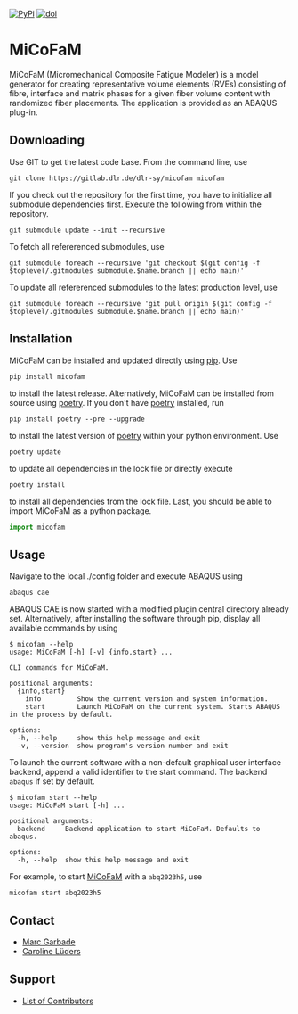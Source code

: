 [![PyPi](https://img.shields.io/pypi/v/micofam?label=PyPi)](https://pypi.org/project/micofam)
[![doi](https://img.shields.io/badge/DOI-10.5281%2Fzenodo.14354356-red.svg)](https://zenodo.org/records/14354356)

# MiCoFaM
MiCoFaM (Micromechanical Composite Fatigue Modeler) is a model generator for creating representative volume elements (RVEs) consisting of fibre, interface and matrix phases for a given fiber volume content with randomized fiber placements. The application is provided as an ABAQUS plug-in.
## Downloading
Use GIT to get the latest code base. From the command line, use
```
git clone https://gitlab.dlr.de/dlr-sy/micofam micofam
```
If you check out the repository for the first time, you have to initialize all submodule dependencies first. Execute the following from within the repository. 
```
git submodule update --init --recursive
```
To fetch all refererenced submodules, use
```
git submodule foreach --recursive 'git checkout $(git config -f $toplevel/.gitmodules submodule.$name.branch || echo main)'
```
To update all refererenced submodules to the latest production level, use
```
git submodule foreach --recursive 'git pull origin $(git config -f $toplevel/.gitmodules submodule.$name.branch || echo main)'
```
## Installation
MiCoFaM can be installed and updated directly using [pip](https://pypi.org/project/micofam/). Use
```
pip install micofam
```
to install the latest release. Alternatively, 
MiCoFaM can be installed from source using [poetry](https://python-poetry.org). If you don't have [poetry](https://python-poetry.org) installed, run
```
pip install poetry --pre --upgrade
```
to install the latest version of [poetry](https://python-poetry.org) within your python environment. Use
```
poetry update
```
to update all dependencies in the lock file or directly execute
```
poetry install
```
to install all dependencies from the lock file. Last, you should be able to import MiCoFaM as a python package.
```python
import micofam
```
## Usage
Navigate to the local ./config folder and execute ABAQUS using
```
abaqus cae
```
ABAQUS CAE is now started with a modified plugin central directory already set. Alternatively, after installing the software through pip, display all available commands by using
```console
$ micofam --help
usage: MiCoFaM [-h] [-v] {info,start} ...

CLI commands for MiCoFaM.

positional arguments:
  {info,start}
    info         Show the current version and system information.
    start        Launch MiCoFaM on the current system. Starts ABAQUS in the process by default.

options:
  -h, --help     show this help message and exit
  -v, --version  show program's version number and exit
```
To launch the current software with a non-default graphical user interface backend, append a valid identifier to the start command. The backend `abaqus` if set by default.
```console
$ micofam start --help
usage: MiCoFaM start [-h] ...

positional arguments:
  backend     Backend application to start MiCoFaM. Defaults to abaqus.

options:
  -h, --help  show this help message and exit
```
For example, to start [MiCoFaM](https://gitlab.dlr.de/dlr-sy/micofam) with a `abq2023h5`, use
```
micofam start abq2023h5
```
## Contact
* [Marc Garbade](mailto:marc.garbade@dlr.de)
* [Caroline Lüders](mailto:caroline.lueders@dlr.de)
## Support
* [List of Contributors](CONTRIBUTING.md)